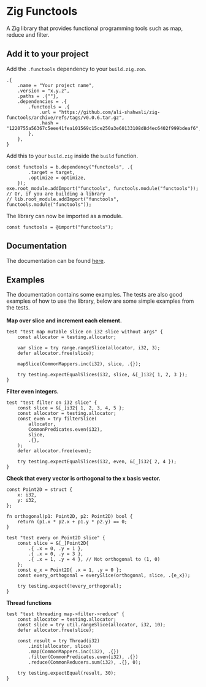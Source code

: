 # Zig Functools

A Zig library that provides functional programming tools such as map, reduce and filter.

## Add it to your project

Add the `.functools` dependency to your `build.zig.zon`.

```zig
.{
    .name = "Your project name",
    .version = "x.y.z",
    .paths = .{""},
    .dependencies = .{
        .functools = .{
            .url = "https://github.com/ali-shahwali/zig-functools/archive/refs/tags/v0.0.6.tar.gz",
            .hash = "1220755a56367c5eee41fea101569c15ce250a3e60133108d8d4ec6402f999bdeaf6",
        },
    },
}
```

Add this to your `build.zig` inside the `build` function.

```zig
const functools = b.dependency("functools", .{
        .target = target,
        .optimize = optimize,
    });
exe.root_module.addImport("functools", functools.module("functools"));
// Or, if you are building a library
// lib.root_module.addImport("functools", functools.module("functools"));
```

The library can now be imported as a module.

```zig
const functools = @import("functools");
```

## Documentation
The documentation can be found [here](https://ali-shahwali.github.io/zig-functools/).

## Examples
The documentation contains some examples. The tests are also good examples of how to use the library, below are some simple examples from the tests. <br> <br>
**Map over slice and increment each element.**

```zig
test "test map mutable slice on i32 slice without args" {
    const allocator = testing.allocator;

    var slice = try range.rangeSlice(allocator, i32, 3);
    defer allocator.free(slice);

    mapSlice(CommonMappers.inc(i32), slice, .{});

    try testing.expectEqualSlices(i32, slice, &[_]i32{ 1, 2, 3 });
}
```

**Filter even integers.**

```zig
test "test filter on i32 slice" {
    const slice = &[_]i32{ 1, 2, 3, 4, 5 };
    const allocator = testing.allocator;
    const even = try filterSlice(
        allocator,
        CommonPredicates.even(i32),
        slice,
        .{},
    );
    defer allocator.free(even);

    try testing.expectEqualSlices(i32, even, &[_]i32{ 2, 4 });
}
```

**Check that every vector is orthogonal to the x basis vector.**

```zig
const Point2D = struct {
    x: i32,
    y: i32,
};

fn orthogonal(p1: Point2D, p2: Point2D) bool {
    return (p1.x * p2.x + p1.y * p2.y) == 0;
}

test "test every on Point2D slice" {
    const slice = &[_]Point2D{
        .{ .x = 0, .y = 1 },
        .{ .x = 0, .y = 3 },
        .{ .x = 1, .y = 4 }, // Not orthogonal to (1, 0)
    };
    const e_x = Point2D{ .x = 1, .y = 0 };
    const every_orthogonal = everySlice(orthogonal, slice, .{e_x});

    try testing.expect(!every_orthogonal);
}
```
**Thread functions**
```zig
test "test threading map->filter->reduce" {
    const allocator = testing.allocator;
    const slice = try util.rangeSlice(allocator, i32, 10);
    defer allocator.free(slice);

    const result = try Thread(i32)
        .init(allocator, slice)
        .map(CommonMappers.inc(i32), .{})
        .filter(CommonPredicates.even(i32), .{})
        .reduce(CommonReducers.sum(i32), .{}, 0);

    try testing.expectEqual(result, 30);
}
```